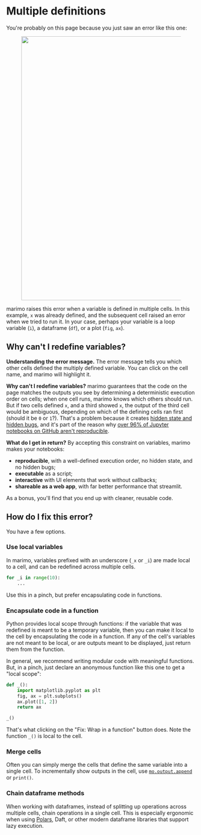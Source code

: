 # Multiple definitions

You're probably on this page because you just saw an error like this one:

<div align="center">
<figure>
<img src="/_static/docs_redefines_variables_error.png" width="700px"/>
</figure>
</div>

marimo raises this error when a variable is defined in multiple cells. In
this example, `x` was already defined, and the subsequent cell raised
an error when we tried to run it. In your case, perhaps your variable
is a loop variable (`i`), a dataframe (`df`), or a plot (`fig`, `ax`).

## Why can't I redefine variables?

**Understanding the error message.** The error message tells you which other
cells defined the multiply defined variable. You can click on the cell name,
and marimo will highlight it.

**Why can't I redefine variables?** marimo guarantees that the code on the page
matches the outputs you see by determining a deterministic execution order on
cells; when one cell runs, marimo knows which others should run. But if two
cells defined `x`, and a third showed `x`, the output of the third cell would
be ambiguous, depending on which of the defining cells ran first (should it be
`0` or `1`?). That's a problem because it creates [hidden state and hidden
bugs](../coming_from/jupyter.md), and it's part of the reason why [over 96% of
Jupyter notebooks on GitHub aren't reproducible](https://leomurta.github.io/papers/pimentel2019a.pdf).

**What do I get in return?**
By accepting this constraint on variables, marimo makes your notebooks:

- **reproducible**, with a well-defined execution order, no hidden state, and no hidden bugs;
- **executable** as a script;
- **interactive** with UI elements that work without callbacks;
- **shareable as a web app**, with far better performance that streamlit.

As a bonus, you'll find that you end up with cleaner, reusable code.

## How do I fix this error?

You have a few options.

### Use local variables

In marimo, variables prefixed with an underscore (`_x` or `_i`) are made local
to a cell, and can be redefined across multiple cells.

```python
for _i in range(10):
    ...
```

Use this in a pinch, but prefer encapsulating code in functions.

### Encapsulate code in a function

Python provides local scope through functions: if the variable that was
redefined is meant to be a temporary variable, then you can make it local to
the cell by encapsulating the code in a function. If any of the cell's
variables are not meant to be local, or are outputs meant to be displayed, just
return them from the function.

In general, we recommend writing modular code with meaningful functions. But,
in a pinch, just declare an anonymous function like this one to get a "local scope":


```python
def _():
    import matplotlib.pyplot as plt
    fig, ax = plt.subplots()
    ax.plot([1, 2])
    return ax

_() 
```

That's what clicking on the "Fix: Wrap in a function" button does. Note the function
`_()` is local to the cell.


### Merge cells

Often you can simply merge the cells that define the same variable into a single cell.
To incrementally show outputs in the cell, use [`mo.output.append`](marimo.output.append)
or `print()`.

### Chain dataframe methods

When working with dataframes, instead of splitting up operations across
multiple cells, chain operations in a single cell. This is especially ergonomic
when using [Polars](https://docs.pola.rs/), Daft, or other modern dataframe
libraries that support lazy execution.
